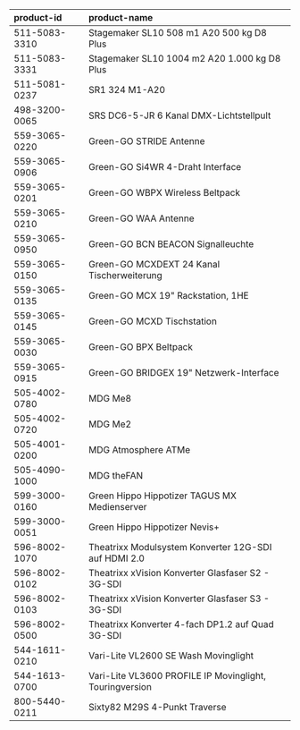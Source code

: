 | product-id | product-name |
| :- | :- |
| 511-5083-3310 | Stagemaker SL10 508 m1 A20 500 kg D8 Plus |
| 511-5083-3331 | Stagemaker SL10 1004 m2 A20 1.000 kg D8 Plus |
| 511-5081-0237 | SR1 324 M1-A20  |
| 498-3200-0065 | SRS DC6-5-JR 6 Kanal DMX-Lichtstellpult |
| 559-3065-0220 | Green-GO STRIDE Antenne |
| 559-3065-0906 | Green-GO Si4WR 4-Draht Interface |
| 559-3065-0201 | Green-GO WBPX Wireless Beltpack |
| 559-3065-0210 | Green-GO WAA Antenne |
| 559-3065-0950 | Green-GO BCN BEACON Signalleuchte |
| 559-3065-0150 | Green-GO MCXDEXT 24 Kanal Tischerweiterung |
| 559-3065-0135 | Green-GO MCX 19" Rackstation, 1HE |
| 559-3065-0145 | Green-GO MCXD Tischstation |
| 559-3065-0030 | Green-GO BPX Beltpack |
| 559-3065-0915 | Green-GO BRIDGEX 19" Netzwerk-Interface |
| 505-4002-0780 | MDG Me8 |
| 505-4002-0720 | MDG Me2 |
| 505-4001-0200 | MDG Atmosphere ATMe |
| 505-4090-1000 | MDG theFAN |
| 599-3000-0160 | Green Hippo Hippotizer TAGUS MX Medienserver |
| 599-3000-0051 | Green Hippo Hippotizer Nevis+ |
| 596-8002-1070 | Theatrixx Modulsystem Konverter 12G-SDI auf HDMI 2.0 |
| 596-8002-0102 | Theatrixx xVision Konverter Glasfaser S2 - 3G-SDI |
| 596-8002-0103 | Theatrixx xVision Konverter Glasfaser S3 - 3G-SDI |
| 596-8002-0500 | Theatrixx Konverter 4-fach DP1.2 auf Quad 3G-SDI |
| 544-1611-0210 | Vari-Lite VL2600 SE Wash Movinglight |
| 544-1613-0700 | Vari-Lite VL3600 PROFILE IP Movinglight, Touringversion |
| 800-5440-0211 | Sixty82 M29S 4-Punkt Traverse |